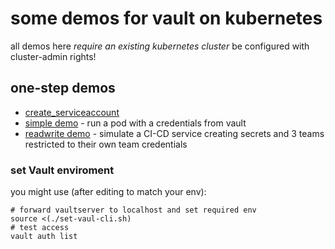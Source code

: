 # some demos for vault on kubernetes

all demos here *require an existing kubernetes cluster* be configured with cluster-admin rights!



## one-step demos
* [create_serviceaccount](./demo/nox-simple/README_sa.md)
* [simple demo](./demo/nox-simple/README_simple.md) - run a pod with a credentials from vault
* [readwrite demo](./demo/nox-simple/README_rw.md) - simulate a CI-CD service creating secrets and 3 teams restricted to their own team credentials






### set Vault enviroment
you might use (after editing to match your env):

```
# forward vaultserver to localhost and set required env
source <(./set-vaul-cli.sh)
# test access
vault auth list
```


